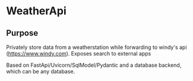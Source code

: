# WeatherApi

## Purpose

Privately store data from a weatherstation while forwarding to windy's api (https://www.windy.com).
Exposes search to external apps

Based on FastApi/Uvicorn/SqlModel/Pydantic and a database backend, which can be any database.
